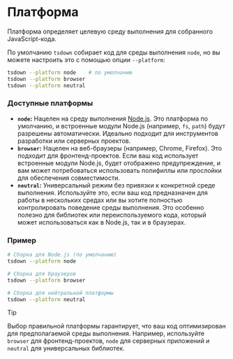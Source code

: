 # Платформа

Платформа определяет целевую среду выполнения для собранного JavaScript-кода.

По умолчанию `tsdown` собирает код для среды выполнения `node`, но вы можете настроить это с помощью опции `--platform`:

```bash
tsdown --platform node    # по умолчанию
tsdown --platform browser
tsdown --platform neutral
```

### Доступные платформы

- **`node`:** Нацелен на среду выполнения [Node.js](https://nodejs.org/). Это платформа по умолчанию, и встроенные модули Node.js (например, `fs`, `path`) будут разрешены автоматически. Идеально подходит для инструментов разработки или серверных проектов.
- **`browser`:** Нацелен на веб-браузеры (например, Chrome, Firefox). Это подходит для фронтенд-проектов. Если ваш код использует встроенные модули Node.js, будет отображено предупреждение, и вам может потребоваться использовать полифиллы или прослойки для обеспечения совместимости.
- **`neutral`:** Универсальный режим без привязки к конкретной среде выполнения. Используйте это, если ваш код предназначен для работы в нескольких средах или вы хотите полностью контролировать поведение среды выполнения. Это особенно полезно для библиотек или переиспользуемого кода, который может использоваться как в Node.js, так и в браузерах.

### Пример

```bash
# Сборка для Node.js (по умолчанию)
tsdown --platform node

# Сборка для браузеров
tsdown --platform browser

# Сборка для нейтральной платформы
tsdown --platform neutral
```

> [!TIP]
> Выбор правильной платформы гарантирует, что ваш код оптимизирован для предполагаемой среды выполнения. Например, используйте `browser` для фронтенд-проектов, `node` для серверных приложений и `neutral` для универсальных библиотек.
